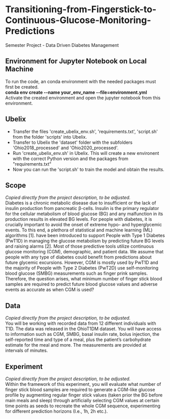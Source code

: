 # Transitioning-from-Fingerstick-to-Continuous-Glucose-Monitoring-Predictions
Semester Project - Data Driven Diabetes Management 

## Environment for Jupyter Notebook on Local Machine
To run the code, an conda environment with the needed packages must first be created. <br />
**conda env create --name your_env_name --file=environment.yml** <br />
Activate the created environment and open the jupyter notebook from this environment. 

## Ubelix

- Transfer the files 'create_ubelix_env.sh', 'requirements.txt', 'script.sh' from the folder 'scripts' into Ubelix.
- Transfer to Ubelix the 'dataset' folder with the subfolders 'Ohio2018_processed' and 'Ohio2020_processed'. 
- Run 'create_ubelix_env.sh' in Ubelix. This will create a new environent with the correct Python version and the packages from "requirements.txt"
- Now you can run the 'script.sh' to train the model and obtain the results.

## Scope 
*Copied directly from the project description, to be adjusted.* <br />
Diabetes is a chronic metabolic disease due to insufficient or the lack of insulin production from
pancreatic β-cells. Insulin is the primary regulator for the cellular metabolism of blood glucose (BG)
and any malfunction in its production results in elevated BG levels. For people with diabetes, it is
crucially important to avoid the onset of extreme hypo- and hyperglycemic events. To this end, a
plethora of statistical and machine learning (ML) algorithms [1]. have been introduced to support
People with Type 1 Diabetes (PwT1D) in managing the glucose metabolism by predicting future BG
levels and raising alarms [2]. Most of those predictive tools utilize continuous glucose monitoring
(CGM), demographic, and patient data. We assume that people with any type of diabetes could
benefit from predictions about future glycemic excursions. However, CGM is mostly used by PwT1D
and the majority of People with Type 2 Diabetes (PwT2D) use self-monitoring blood glucose
(SMBG) measurements such as finger prink samples. Therefore, the question arises, what
minimum number of finger stick blood samples are required to predict future blood glucose values
and adverse events as accurate as when CGM is used?

## Data 
*Copied directly from the project description, to be adjusted.* <br />
You will be working with recorded data from 12 different individuals with T1D. The data was
released in the OhioT1DM dataset. You will have access to information such as CGM, SMBG,
basal insulin rate, bolus injection, the self-reported time and type of a meal, plus the patient’s
carbohydrate estimate for the meal and more. The measurements are provided at intervals of
minutes.

## Experiment 
*Copied directly from the project description, to be adjusted.* <br />
Within the framework of this experiment, you will evaluate what number of finger stick blood
samples are required to generate a CGM-like glucose profile by augmenting regular finger stick
values (taken prior the BG before main meals and sleep) through artificially selecting CGM values
at certain time points as seeds to recreate the whole CGM sequence, experimenting for different
prediction horizons (I.e., 1h, 2h etc.).
